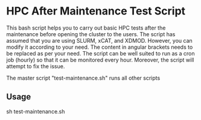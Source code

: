 # HPC After Maintenance Test Script
This bash script helps you to carry out basic HPC tests after the maintenance before opening the cluster to the users. The script has assumed that you are using SLURM, xCAT, and XDMOD. However, you can modify it according to your need. The content in angular brackets needs to be replaced as per your need. The script can be well suited to run as a cron job (hourly) so that it can be monitored every hour. Moreover, the script will attempt to fix the issue.


The master script "test-maintenance.sh" runs all other scripts
## Usage
sh test-maintenance.sh

